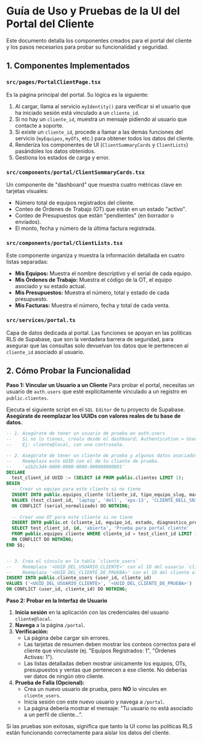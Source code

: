 # Guía de Uso y Pruebas de la UI del Portal del Cliente

Este documento detalla los componentes creados para el portal del cliente y los pasos necesarios para probar su funcionalidad y seguridad.

## 1. Componentes Implementados

### `src/pages/PortalClientPage.tsx`
Es la página principal del portal. Su lógica es la siguiente:
1.  Al cargar, llama al servicio `myIdentity()` para verificar si el usuario que ha iniciado sesión está vinculado a un `cliente_id`.
2.  Si no hay un `cliente_id`, muestra un mensaje pidiendo al usuario que contacte a soporte.
3.  Si existe un `cliente_id`, procede a llamar a las demás funciones del servicio (`myEquipos`, `myOTs`, etc.) para obtener todos los datos del cliente.
4.  Renderiza los componentes de UI (`ClientSummaryCards` y `ClientLists`) pasándoles los datos obtenidos.
5.  Gestiona los estados de carga y error.

### `src/components/portal/ClientSummaryCards.tsx`
Un componente de "dashboard" que muestra cuatro métricas clave en tarjetas visuales:
-   Número total de equipos registrados del cliente.
-   Conteo de Órdenes de Trabajo (OT) que están en un estado "activo".
-   Conteo de Presupuestos que están "pendientes" (en borrador o enviados).
-   El monto, fecha y número de la última factura registrada.

### `src/components/portal/ClientLists.tsx`
Este componente organiza y muestra la información detallada en cuatro listas separadas:
-   **Mis Equipos:** Muestra el nombre descriptivo y el serial de cada equipo.
-   **Mis Órdenes de Trabajo:** Muestra el código de la OT, el equipo asociado y su estado actual.
-   **Mis Presupuestos:** Muestra el número, total y estado de cada presupuesto.
-   **Mis Facturas:** Muestra el número, fecha y total de cada venta.

### `src/services/portal.ts`
Capa de datos dedicada al portal. Las funciones se apoyan en las políticas RLS de Supabase, que son la verdadera barrera de seguridad, para asegurar que las consultas solo devuelvan los datos que le pertenecen al `cliente_id` asociado al usuario.

## 2. Cómo Probar la Funcionalidad

**Paso 1: Vincular un Usuario a un Cliente**
Para probar el portal, necesitas un usuario de `auth.users` que esté explícitamente vinculado a un registro en `public.clientes`.

Ejecuta el siguiente script en el `SQL Editor` de tu proyecto de Supabase. **Asegúrate de reemplazar los UUIDs con valores reales de tu base de datos.**

```sql
-- 1. Asegúrate de tener un usuario de prueba en auth.users
--    Si no lo tienes, créalo desde el dashboard: Authentication > Users > Add User
--    Ej: cliente@local, con una contraseña.

-- 2. Asegúrate de tener un cliente de prueba y algunos datos asociados (OTs, equipos).
--    Reemplaza este UUID con el de tu cliente de prueba.
--    'a1b2c3d4-0000-0000-0000-000000000001'
DECLARE
  test_client_id UUID := (SELECT id FROM public.clientes LIMIT 1);
BEGIN
  -- Crear un equipo para este cliente si no tiene
  INSERT INTO public.equipos_cliente (cliente_id, tipo_equipo_slug, marca_slug, modelo_slug, serial)
  VALUES (test_client_id, 'laptop', 'dell', 'xps-13', 'CLIENTE_DELL_SN123')
  ON CONFLICT (serial_normalizado) DO NOTHING;
  
  -- Crear una OT para este cliente si no tiene
  INSERT INTO public.ot (cliente_id, equipo_id, estado, diagnostico_preliminar)
  SELECT test_client_id, id, 'abierta', 'Prueba para portal cliente'
  FROM public.equipos_cliente WHERE cliente_id = test_client_id LIMIT 1
  ON CONFLICT DO NOTHING;
END $$;


-- 3. Crea el vínculo en la tabla `cliente_users`
--    Reemplaza '<UUID_DEL_USUARIO_CLIENTE>' con el ID del usuario `cliente@local`.
--    Reemplaza '<UUID_DEL_CLIENTE_DE_PRUEBA>' con el ID del cliente al que quieres vincularlo.
INSERT INTO public.cliente_users (user_id, cliente_id)
VALUES ('<UUID_DEL_USUARIO_CLIENTE>', '<UUID_DEL_CLIENTE_DE_PRUEBA>')
ON CONFLICT (user_id, cliente_id) DO NOTHING;
```

**Paso 2: Probar en la Interfaz de Usuario**

1.  **Inicia sesión** en la aplicación con las credenciales del usuario `cliente@local`.
2.  **Navega** a la página `/portal`.
3.  **Verificación:**
    -   La página debe cargar sin errores.
    -   Las tarjetas de resumen deben mostrar los conteos correctos para el cliente que vinculaste (ej. "Equipos Registrados: 1", "Órdenes Activas: 1").
    -   Las listas detalladas deben mostrar únicamente los equipos, OTs, presupuestos y ventas que pertenecen a ese cliente. No deberías ver datos de ningún otro cliente.
4.  **Prueba de Falla (Opcional):**
    -   Crea un nuevo usuario de prueba, pero **NO** lo vincules en `cliente_users`.
    -   Inicia sesión con este nuevo usuario y navega a `/portal`.
    -   La página debería mostrar el mensaje: "Tu usuario no está asociado a un perfil de cliente...".

Si las pruebas son exitosas, significa que tanto la UI como las políticas RLS están funcionando correctamente para aislar los datos del cliente.
